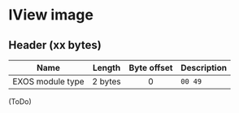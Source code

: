 # IView image

## Header (xx bytes)

| Name             | Length   | Byte offset | Description                                                                                                |
| ---------------- | -------- |:-----------:| ---------------------------------------------------------------------------------------------------------- |
| EXOS module type | 2 bytes  |      0      | `00 49`                                                                                                    |

(ToDo)